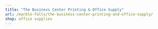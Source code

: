 ```yaml
---
title: "The Business Center Printing & Office Supply"
url: /marble-falls/the-business-center-printing-and-office-supply/
shop: office supplies
---
```


